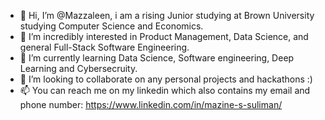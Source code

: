 - 👋 Hi, I’m @Mazzaleen, i am a rising Junior studying at Brown University studying Computer Science and Economics.
- 👀 I’m incredibly interested in Product Management, Data Science, and general Full-Stack Software Engineering.
- 🌱 I’m currently learning Data Science, Software engineering, Deep Learning and Cybersecruity. 
- 💞️ I’m looking to collaborate on any personal projects and hackathons :) 
- 📫  You can reach me on my linkedin which also contains my email and phone number: https://www.linkedin.com/in/mazine-s-suliman/

<!---
Mazzaleen/Mazzaleen is a ✨ special ✨ repository because its `README.md` (this file) appears on your GitHub profile.
You can click the Preview link to take a look at your changes.
--->
